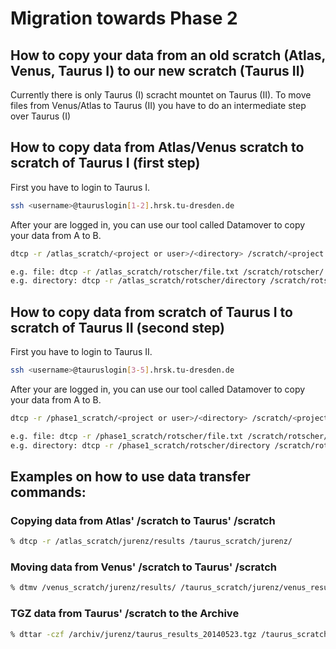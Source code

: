 # Migration towards Phase 2

## How to copy your data from an old scratch (Atlas, Venus, Taurus I) to our new scratch (Taurus II)

Currently there is only Taurus (I) scracht mountet on Taurus (II). To
move files from Venus/Atlas to Taurus (II) you have to do an
intermediate step over Taurus (I)

## How to copy data from Atlas/Venus scratch to scratch of Taurus I (first step)

First you have to login to Taurus I.

```Bash
ssh <username>@tauruslogin[1-2].hrsk.tu-dresden.de
```

After your are logged in, you can use our tool called Datamover to copy
your data from A to B.

```Bash
dtcp -r /atlas_scratch/<project or user>/<directory> /scratch/<project or user>/<directory>

e.g. file: dtcp -r /atlas_scratch/rotscher/file.txt /scratch/rotscher/
e.g. directory: dtcp -r /atlas_scratch/rotscher/directory /scratch/rotscher/
```

## How to copy data from scratch of Taurus I to scratch of Taurus II (second step)

First you have to login to Taurus II.

```Bash
ssh <username>@tauruslogin[3-5].hrsk.tu-dresden.de
```

After your are logged in, you can use our tool called Datamover to copy
your data from A to B.

```Bash
dtcp -r /phase1_scratch/<project or user>/<directory> /scratch/<project or user>/<directory>

e.g. file: dtcp -r /phase1_scratch/rotscher/file.txt /scratch/rotscher/
e.g. directory: dtcp -r /phase1_scratch/rotscher/directory /scratch/rotscher/
```

## Examples on how to use data transfer commands:

### Copying data from Atlas' /scratch to Taurus' /scratch

```Bash
% dtcp -r /atlas_scratch/jurenz/results /taurus_scratch/jurenz/
```

### Moving data from Venus' /scratch to Taurus' /scratch

```Bash
% dtmv /venus_scratch/jurenz/results/ /taurus_scratch/jurenz/venus_results
```

### TGZ data from Taurus' /scratch to the Archive

```Bash
% dttar -czf /archiv/jurenz/taurus_results_20140523.tgz /taurus_scratch/jurenz/results
```
